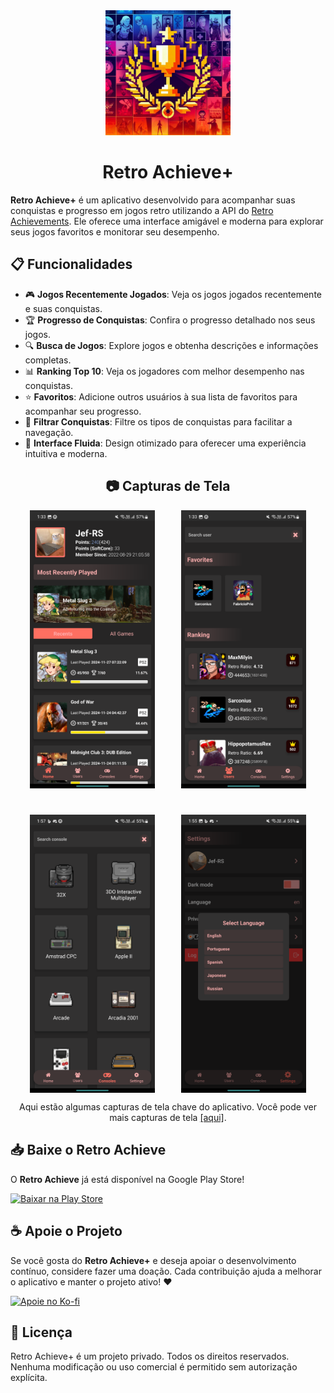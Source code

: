 <div align="center">
  <img src="../assets/icon.png" width="200" alt="Logo do Retro Achieve+" />
</div>

<h1 align="center">
  Retro Achieve+
</h1>

**Retro Achieve+** é um aplicativo desenvolvido para acompanhar suas conquistas e progresso em jogos retro utilizando a API do [Retro Achievements](https://retroachievements.org/). Ele oferece uma interface amigável e moderna para explorar seus jogos favoritos e monitorar seu desempenho.

## 📋 Funcionalidades

- 🎮 **Jogos Recentemente Jogados**: Veja os jogos jogados recentemente e suas conquistas.
- 🏆 **Progresso de Conquistas**: Confira o progresso detalhado nos seus jogos.
- 🔍 **Busca de Jogos**: Explore jogos e obtenha descrições e informações completas.
- 📊 **Ranking Top 10**: Veja os jogadores com melhor desempenho nas conquistas.
- ⭐ **Favoritos**: Adicione outros usuários à sua lista de favoritos para acompanhar seu progresso.
- 🔎 **Filtrar Conquistas**: Filtre os tipos de conquistas para facilitar a navegação.
- 🎨 **Interface Fluida**: Design otimizado para oferecer uma experiência intuitiva e moderna.

<h2 align="center">
  📷 Capturas de Tela
</h2>

<div align="center" style="display: flex; justify-content: center; gap: 42px; flex-wrap: wrap;">
  <img src="../assets/screenshots/1.png" width="200" alt="Captura de tela do Retro Achieve+" />
  <img src="../assets/screenshots/2.png" width="200" alt="Captura de tela do Retro Achieve+" />
  <img src="../assets/screenshots/9.png" width="200" alt="Captura de tela do Retro Achieve+" />
  <img src="../assets/screenshots/8.png" width="200" alt="Captura de tela do Retro Achieve+" />
</div>

<p align="center">
  Aqui estão algumas capturas de tela chave do aplicativo. Você pode ver mais capturas de tela <a href="../assets/screenshots">[aqui]</a>.
</p>

## 📥 Baixe o Retro Achieve

O **Retro Achieve** já está disponível na Google Play Store!

[![Baixar na Play Store](https://upload.wikimedia.org/wikipedia/commons/7/78/Google_Play_Store_badge_EN.svg)](https://play.google.com/store/apps/details?id=com.jetnox.retroachieve)

## ☕ Apoie o Projeto

Se você gosta do **Retro Achieve+** e deseja apoiar o desenvolvimento contínuo, considere fazer uma doação. Cada contribuição ajuda a melhorar o aplicativo e manter o projeto ativo! ❤️

[![Apoie no Ko-fi](https://ko-fi.com/img/githubbutton_sm.svg)](https://ko-fi.com/jefrs)

## 📜 Licença

Retro Achieve+ é um projeto privado. Todos os direitos reservados. Nenhuma modificação ou uso comercial é permitido sem autorização explícita.
